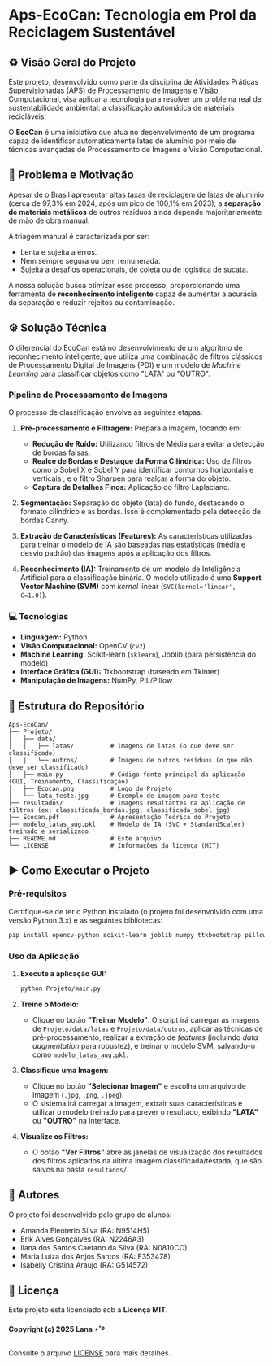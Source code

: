 # Aps-EcoCan: Tecnologia em Prol da Reciclagem Sustentável

## ♻️ Visão Geral do Projeto

Este projeto, desenvolvido como parte da disciplina de Atividades Práticas Supervisionadas (APS) de Processamento de Imagens e Visão Computacional, visa aplicar a tecnologia para resolver um problema real de sustentabilidade ambiental: a classificação automática de materiais recicláveis.

O **EcoCan** é uma iniciativa que atua no desenvolvimento de um programa capaz de identificar automaticamente latas de alumínio por meio de técnicas avançadas de Processamento de Imagens e Visão Computacional.

## 🧠 Problema e Motivação

Apesar de o Brasil apresentar altas taxas de reciclagem de latas de alumínio (cerca de 97,3% em 2024, após um pico de 100,1% em 2023), a **separação de materiais metálicos** de outros resíduos ainda depende majoritariamente de mão de obra manual.

A triagem manual é caracterizada por ser:

  * Lenta e sujeita a erros.
  * Nem sempre segura ou bem remunerada.
  * Sujeita a desafios operacionais, de coleta ou de logística de sucata.

A nossa solução busca otimizar esse processo, proporcionando uma ferramenta de **reconhecimento inteligente** capaz de aumentar a acurácia da separação e reduzir rejeitos ou contaminação.

## ⚙️ Solução Técnica

O diferencial do EcoCan está no desenvolvimento de um algoritmo de reconhecimento inteligente, que utiliza uma combinação de filtros clássicos de Processamento Digital de Imagens (PDI) e um modelo de *Machine Learning* para classificar objetos como "LATA" ou "OUTRO".

### Pipeline de Processamento de Imagens

O processo de classificação envolve as seguintes etapas:

1.  **Pré-processamento e Filtragem:** Prepara a imagem, focando em:
      * **Redução de Ruído:** Utilizando filtros de Média para evitar a detecção de bordas falsas.
      * **Realce de Bordas e Destaque da Forma Cilíndrica:** Uso de filtros como o Sobel X e Sobel Y para identificar contornos horizontais e verticais , e o filtro Sharpen para realçar a forma do objeto.
      * **Captura de Detalhes Finos:** Aplicação do filtro Laplaciano.
        
2.  **Segmentação:** Separação do objeto (lata) do fundo, destacando o formato cilíndrico e as bordas. Isso é complementado pela detecção de bordas Canny.

3.  **Extração de Características (Features):** As características utilizadas para treinar o modelo de IA são baseadas nas estatísticas (média e desvio padrão) das imagens após a aplicação dos filtros.

4.  **Reconhecimento (IA):** Treinamento de um modelo de Inteligência Artificial para a classificação binária. O modelo utilizado é uma **Support Vector Machine (SVM)** com *kernel* linear (`SVC(kernel='linear', C=1.0)`).

### 💻 Tecnologias

  * **Linguagem:** Python
  * **Visão Computacional:** OpenCV (`cv2`)
  * **Machine Learning:** Scikit-learn (`sklearn`), Joblib (para persistência do modelo)
  * **Interface Gráfica (GUI):** Ttkbootstrap (baseado em Tkinter)
  * **Manipulação de Imagens:** NumPy, PIL/Pillow

## 📂 Estrutura do Repositório

```
Aps-EcoCan/
├── Projeto/
│   ├── data/
│   │   ├── latas/          # Imagens de latas (o que deve ser classificado)
│   │   └── outros/         # Imagens de outros resíduos (o que não deve ser classificado)
│   ├── main.py             # Código fonte principal da aplicação (GUI, Treinamento, Classificação)
│   ├── Ecocan.png          # Logo do Projeto
│   └── lata_teste.jpg      # Exemplo de imagem para teste
├── resultados/             # Imagens resultantes da aplicação de filtros (ex: classificada_bordas.jpg, classificada_sobel.jpg)
├── Ecocan.pdf              # Apresentação Teórica do Projeto
├── modelo_latas_aug.pkl    # Modelo de IA (SVC + StandardScaler) treinado e serializado
├── README.md               # Este arquivo
└── LICENSE                 # Informações da licença (MIT)
```

## ▶️ Como Executar o Projeto

### Pré-requisitos

Certifique-se de ter o Python instalado (o projeto foi desenvolvido com uma versão Python 3.x) e as seguintes bibliotecas:

```bash
pip install opencv-python scikit-learn joblib numpy ttkbootstrap pillow
```

### Uso da Aplicação

1.  **Execute a aplicação GUI:**
    ```bash
    python Projeto/main.py
    ```

2.  **Treine o Modelo:**
      * Clique no botão **"Treinar Modelo"**. O script irá carregar as imagens de `Projeto/data/latas` e `Projeto/data/outros`, aplicar as técnicas de pré-processamento, realizar a extração de *features* (incluindo *data augmentation* para robustez), e treinar o modelo SVM, salvando-o como `modelo_latas_aug.pkl`.

3.  **Classifique uma Imagem:**
      * Clique no botão **"Selecionar Imagem"** e escolha um arquivo de imagem (`.jpg`, `.png`, `.jpeg`).
      * O sistema irá carregar a imagem, extrair suas características e utilizar o modelo treinado para prever o resultado, exibindo **"LATA"** ou **"OUTRO"** na interface.

4.  **Visualize os Filtros:**
      * O botão **"Ver Filtros"** abre as janelas de visualização dos resultados dos filtros aplicados na última imagem classificada/testada, que são salvos na pasta `resultados/`.

## 👥 Autores

O projeto foi desenvolvido pelo grupo de alunos:

  * Amanda Eleoterio Silva (RA: N9514H5)
  * Erik Alves Gonçalves (RA: N2246A3) 
  * Ilana dos Santos Caetano da Silva (RA: N0810CO) 
  * Maria Luiza dos Anjos Santos (RA: F353478) 
  * Isabelly Cristina Araujo (RA: G514572) 

## 📜 Licença

Este projeto está licenciado sob a **Licença MIT**.

**Copyright (c) 2025 Lana ⋆˚࿔**

Consulte o arquivo [LICENSE](https://www.google.com/search?q=ilanacaetano/aps-ecocan/Aps-EcoCan-82b8f6e754b22c206ecbbb6cfc4f571bf7ff63bf/LICENSE) para mais detalhes.

